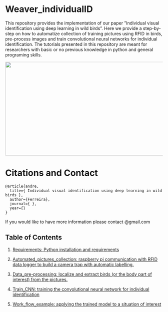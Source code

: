 # Weaver_individualID

This repository provides the implementation of our paper ”Individual visual identification using deep learning in wild birds”. Here we provide a step-by-step on how to automatize collection of training pictures using RFID in birds, pre-process images and train convolutional neural networks for individual identification. The tutorials presented in this repository are meant for researchers with basic or no previous knowledge in python and general programing skills.

<img src="https://github.com/AndreCFerreira/Weaver_individualID/blob/master/Images/procedure.png" width="600" height="300" />


# Citations and Contact

```
@article{andre,
  title={ Individual visual identification using deep learning in wild birds },
  author={Ferreira},
  journal={ },
  year={}
}
```

If you would like to have more information please contact @gmail.com

## Table of Contents
1)	  [Requirements: Python installation and requirements]( https://github.com/AndreCFerreira/Weaver_individualID/tree/master/Requirements)

2)	 [Automated_pictures_collection: raspberry pi communication with RFID data logger to build a camera trap with automatic labelling.](https://github.com/AndreCFerreira/Weaver_individualID/tree/master/Automated_pictures_collection)


3)	[Data_pre-processing: localize and extract birds (or the body part of interest) from the pictures.](https://github.com/AndreCFerreira/Weaver_individualID/tree/master/Data_pre-processing)

4)	[Train_CNN: training the convolutional neural network for individual identification](https://github.com/AndreCFerreira/Weaver_individualID/tree/master/Train_CNN)

5)	[Work_flow_example: applying the trained model to a situation of interest](https://github.com/AndreCFerreira/Weaver_individualID/tree/master/Work_flow_example)


